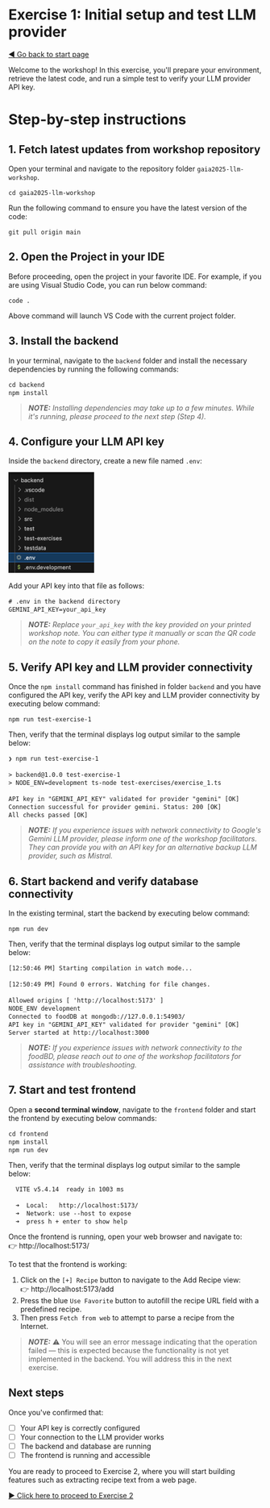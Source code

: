 # Exercise 1: Initial setup and test LLM provider

[&#x25c0; Go back to start page](../README.md)

Welcome to the workshop! In this exercise, you'll prepare your environment, retrieve the latest code, and run a simple test to verify your LLM provider API key.

# Step-by-step instructions

## 1. Fetch latest updates from workshop repository

Open your terminal and navigate to the repository folder `gaia2025-llm-workshop`. 

```
cd gaia2025-llm-workshop
```

Run the following command to ensure you have the latest version of the code:

```
git pull origin main
```

## 2. Open the Project in your IDE

Before proceeding, open the project in your favorite IDE. For example, if you are using Visual Studio Code, you can run below command:

```
code .
```

Above command will launch VS Code with the current project folder.

## 3. Install the backend

In your terminal, navigate to the `backend` folder and install the necessary dependencies by running the following commands:
```
cd backend
npm install
```

> **_NOTE:_** *Installing dependencies may take up to a few minutes. While it's running, please proceed to the next step (Step 4).*

## 4. Configure your LLM API key

Inside the `backend` directory, create a new file named `.env`:

<img src="./img/env-file.png" alt="Description" height="200">

Add your API key into that file as follows:

```
# .env in the backend directory
GEMINI_API_KEY=your_api_key
```



> **_NOTE:_** *Replace `your_api_key` with the key provided on your printed workshop note. You can either type it manually or scan the QR code on the note to copy it easily from your phone.*

## 5. Verify API key and LLM provider connectivity

Once the `npm install` command has finished in folder `backend` and you have configured the API key, verify the API key and LLM provider connectivity by executing below command:
```
npm run test-exercise-1
```

Then, verify that the terminal displays log output similar to the sample below:

```
❯ npm run test-exercise-1

> backend@1.0.0 test-exercise-1
> NODE_ENV=development ts-node test-exercises/exercise_1.ts

API key in "GEMINI_API_KEY" validated for provider "gemini" [OK]
Connection successful for provider gemini. Status: 200 [OK]
All checks passed [OK]
```

> **_NOTE:_** *If you experience issues with network connectivity to Google's Gemini LLM provider, please inform one of the workshop facilitators. They can provide you with an API key for an alternative backup LLM provider, such as Mistral.*

## 6. Start backend and verify database connectivity

In the existing terminal, start the backend by executing below command:
```
npm run dev
```

Then, verify that the terminal displays log output similar to the sample below:

```
[12:50:46 PM] Starting compilation in watch mode...

[12:50:49 PM] Found 0 errors. Watching for file changes.

Allowed origins [ 'http://localhost:5173' ]
NODE_ENV development
Connected to foodDB at mongodb://127.0.0.1:54903/
API key in "GEMINI_API_KEY" validated for provider "gemini" [OK]
Server started at http://localhost:3000
```

> **_NOTE:_** *If you experience issues with network connectivity to the foodBD, please reach out to one of the workshop facilitators for assistance with troubleshooting.*

## 7. Start and test frontend

Open a **second terminal window**, navigate to the `frontend` folder and start the frontend by executing below commands:
```
cd frontend
npm install
npm run dev
```

Then, verify that the terminal displays log output similar to the sample below:

```
  VITE v5.4.14  ready in 1003 ms

  ➜  Local:   http://localhost:5173/
  ➜  Network: use --host to expose
  ➜  press h + enter to show help
```

Once the frontend is running, open your web browser and navigate to:\
👉 http://localhost:5173/

To test that the frontend is working:
1. Click on the `[+] Recipe` button to navigate to the Add Recipe view:\
👉 http://localhost:5173/add
2. Press the blue `Use Favorite` button to autofill the recipe URL field with a predefined recipe.
3. Then press `Fetch from web` to attempt to parse a recipe from the Internet.

> **_NOTE:_**  ⚠️ You will see an error message indicating that the operation failed — this is expected because the functionality is not yet implemented in the backend. You will address this in the next exercise.

## Next steps

Once you've confirmed that:
- [ ] Your API key is correctly configured
- [ ] Your connection to the LLM provider works
- [ ] The backend and database are running
- [ ] The frontend is running and accessible

You are ready to proceed to Exercise 2, where you will start building features such as extracting recipe text from a web page.

[&#x25B6; Click here to proceed to Exercise 2](./exercise-2.md)